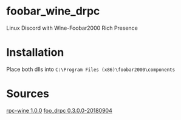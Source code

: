 # foobar_wine_drpc
Linux Discord with Wine-Foobar2000 Rich Presence 

# Installation
Place both dlls into `C:\Program Files (x86)\foobar2000\components`

# Sources
[rpc-wine 1.0.0](https://github.com/mellowagain/rpc-wine)
[foo_drpc 0.3.0.0-20180904](https://github.com/ultrasn0w/foo_drpc)
